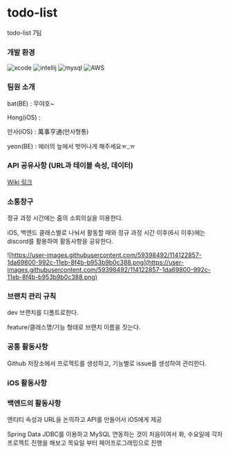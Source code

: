 # todo-list
todo-list 7팀

### 개발 환경
![xcode](https://user-images.githubusercontent.com/59398492/114123129-a7eefc00-992c-11eb-8819-67a13cd0f921.jpg)
![intellij](https://user-images.githubusercontent.com/59398492/114123155-b76e4500-992c-11eb-9fab-bf298e70b01b.jpg)
![mysql](https://user-images.githubusercontent.com/59398492/114123158-b89f7200-992c-11eb-9392-e8823d075aa7.png)
![AWS](https://user-images.githubusercontent.com/59398492/114123162-b9380880-992c-11eb-9446-25729659d477.png)

### 팀원 소개

bat(BE) : 무야호~

Hong(iOS) : 

만사(iOS) : 萬事亨通(만사형통)

yeon(BE) : 에러의 늪에서 벗어나게 해주세요ㅠ_ㅠ 

### API 공유사항 (URL과 테이블 속성, 데이터)

[Wiki 링크](https://github.com/kjk402/todo-list/wiki/API-url,-data-%EC%A0%95%EB%A6%AC)

### 소통창구

정규 과정 시간에는 줌의 소회의실을 이용한다.

iOS, 백엔드 클래스별로 나눠서 활동할 때와 정규 과정 시간 이후(6시 이후)에는 discord를 활용하여 활동사항을 공유한다.

![https://user-images.githubusercontent.com/59398492/114122857-1da69800-992c-11eb-8f4b-b953b9b0c388.png](https://user-images.githubusercontent.com/59398492/114122857-1da69800-992c-11eb-8f4b-b953b9b0c388.png)

### 브랜치 관리 규칙

dev 브랜치를 디폴트로한다.

feature/클래스명/기능 형태로 브랜치 이름을 짓는다.

### 공통 활동사항

Github 저장소에서 프로젝트를 생성하고, 기능별로 issue를 생성하여 관리한다.

### iOS 활동사항


### 백엔드의 활동사항

엔티티 속성과 URL을 논의하고 API를 만들어서 iOS에게 제공

Spring Data JDBC를 이용하고 MySQL 연동하는 것이 처음이여서 화, 수요일에 각자 프로젝트 진행을 해보고 목요일 부터 페어프로그래밍으로 진행
